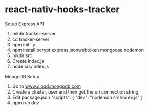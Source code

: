 # react-nativ-hooks-tracker

Setup Express API
1. mkdir tracker-server
2. cd tracker-server
3. npm init -y
4. npm install bcrypt express jsonwebtoken mongoose nodemon
5. mkdir src
6. Create index.js
7. node src/index.js

MongoDB Setup
1. Go to www.cloud.mongodb.com
2. Create a cluster, user and then get the uri connection string
3. Edit package.json
    "scripts": {
    "dev": "nodemon src/index.js"
    }
4. npm run dev 